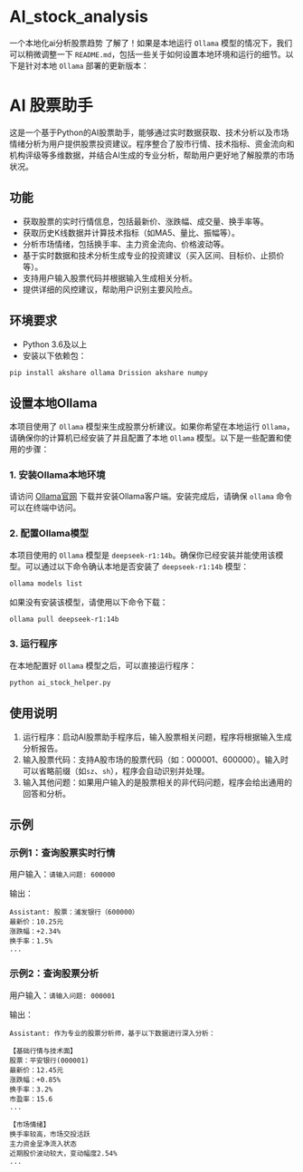 # AI_stock_analysis
一个本地化ai分析股票趋势
了解了！如果是本地运行 `Ollama` 模型的情况下，我们可以稍微调整一下 `README.md`，包括一些关于如何设置本地环境和运行的细节。以下是针对本地 `Ollama` 部署的更新版本：


# AI 股票助手

这是一个基于Python的AI股票助手，能够通过实时数据获取、技术分析以及市场情绪分析为用户提供股票投资建议。程序整合了股市行情、技术指标、资金流向和机构评级等多维数据，并结合AI生成的专业分析，帮助用户更好地了解股票的市场状况。

## 功能

- 获取股票的实时行情信息，包括最新价、涨跌幅、成交量、换手率等。
- 获取历史K线数据并计算技术指标（如MA5、量比、振幅等）。
- 分析市场情绪，包括换手率、主力资金流向、价格波动等。
- 基于实时数据和技术分析生成专业的投资建议（买入区间、目标价、止损价等）。
- 支持用户输入股票代码并根据输入生成相关分析。
- 提供详细的风控建议，帮助用户识别主要风险点。

## 环境要求

- Python 3.6及以上
- 安装以下依赖包：

```bash
pip install akshare ollama Drission akshare numpy
```

## 设置本地Ollama

本项目使用了 `Ollama` 模型来生成股票分析建议。如果你希望在本地运行 `Ollama`，请确保你的计算机已经安装了并且配置了本地 `Ollama` 模型。以下是一些配置和使用的步骤：

### 1. 安装Ollama本地环境

请访问 [Ollama官网](https://ollama.com) 下载并安装Ollama客户端。安装完成后，请确保 `ollama` 命令可以在终端中访问。

### 2. 配置Ollama模型

本项目使用的 `Ollama` 模型是 `deepseek-r1:14b`。确保你已经安装并能使用该模型。可以通过以下命令确认本地是否安装了 `deepseek-r1:14b` 模型：

```bash
ollama models list
```

如果没有安装该模型，请使用以下命令下载：

```bash
ollama pull deepseek-r1:14b
```


### 3. 运行程序

在本地配置好 `Ollama` 模型之后，可以直接运行程序：

```bash
python ai_stock_helper.py
```

## 使用说明

1. 运行程序：启动AI股票助手程序后，输入股票相关问题，程序将根据输入生成分析报告。
2. 输入股票代码：支持A股市场的股票代码（如：000001、600000）。输入时可以省略前缀（如`sz`、`sh`），程序会自动识别并处理。
3. 输入其他问题：如果用户输入的是股票相关的非代码问题，程序会给出通用的回答和分析。

## 示例

### 示例1：查询股票实时行情

用户输入：`请输入问题: 600000`

输出：

```
Assistant: 股票：浦发银行（600000）
最新价：10.25元
涨跌幅：+2.34%
换手率：1.5%
...
```

### 示例2：查询股票分析

用户输入：`请输入问题: 000001`

输出：

```
Assistant: 作为专业的股票分析师，基于以下数据进行深入分析：

【基础行情与技术面】
股票：平安银行(000001)
最新价：12.45元
涨跌幅：+0.85%
换手率：3.2%
市盈率：15.6
...

【市场情绪】
换手率较高，市场交投活跃
主力资金呈净流入状态
近期股价波动较大，变动幅度2.54%
...
```

